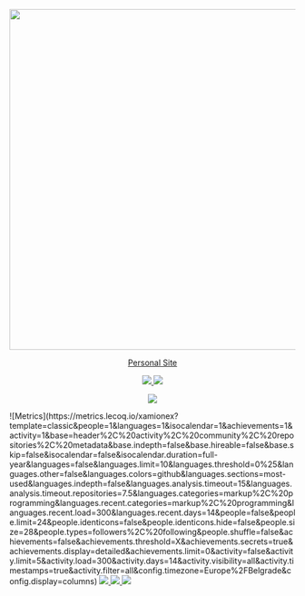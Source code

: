 <p align="center">
  <a href="https://git.io/typing-svg">
    <img width="600" src="https://readme-typing-svg.herokuapp.com?size=24&duration=4000&center=true&vCenter=true&lines=Hello%2C+I'm+Petar!;I'm+a+Serbian+programmer.;I+hope+you+like+my+profile!">
  </a>
</p>
<p align="center">
  <a href="https://petar.cc">Personal Site</a>
</p>
<p align="center">
<!--   <a href="https://dev.discordprofiles.me">
    <img src="https://dev.discordprofiles.me/badge/status/139095725110722560?simple=true"/>
  </a>
  <a href="https://dev.discordprofiles.me">
    <img src="https://dev.discordprofiles.me/badge/vscode/139095725110722560"/>
  </a>
  <a href="https://dev.discordprofiles.me">
    <img src="https://dev.discordprofiles.me/badge/playing/139095725110722560"/>
  </a> -->
  <a href="https://komarev.com/ghpvc">
    <img src="https://komarev.com/ghpvc/?username=xamionex"/>
  </a>
  <a href="https://wakatime.com/@amione">
    <img src="https://wakatime.com/badge/user/6fd038ee-1943-42ab-a1b5-2179f8846e21.svg"/>
  </a>
<p align="center">
  <a href="https://github.com/ryo-ma/github-profile-trophy">
    <img src="https://github-profile-trophy.vercel.app/?username=xamionex&column=-1&theme=onedark" />
  </a>
</p>
![Metrics](https://metrics.lecoq.io/xamionex?template=classic&people=1&languages=1&isocalendar=1&achievements=1&activity=1&base=header%2C%20activity%2C%20community%2C%20repositories%2C%20metadata&base.indepth=false&base.hireable=false&base.skip=false&isocalendar=false&isocalendar.duration=full-year&languages=false&languages.limit=10&languages.threshold=0%25&languages.other=false&languages.colors=github&languages.sections=most-used&languages.indepth=false&languages.analysis.timeout=15&languages.analysis.timeout.repositories=7.5&languages.categories=markup%2C%20programming&languages.recent.categories=markup%2C%20programming&languages.recent.load=300&languages.recent.days=14&people=false&people.limit=24&people.identicons=false&people.identicons.hide=false&people.size=28&people.types=followers%2C%20following&people.shuffle=false&achievements=false&achievements.threshold=X&achievements.secrets=true&achievements.display=detailed&achievements.limit=0&activity=false&activity.limit=5&activity.load=300&activity.days=14&activity.visibility=all&activity.timestamps=true&activity.filter=all&config.timezone=Europe%2FBelgrade&config.display=columns)
<a href="https://discord.c99.nl">
  <img src="https://discord.c99.nl/widget/theme-3/139095725110722560.png" />
</a>
<a href="https://github-readme-stats.vercel.app/">
  <img src="https://github-readme-stats.vercel.app/api/wakatime?username=amione&theme=midnight-purple" />
</a>
<a href="https://readme-jokes.vercel.app">
  <img src="https://readme-jokes.vercel.app/api?bgColor=%23073b4c&textColor=%2306d6a0&aColor=%2306d6a0&borderColor=%2306d6a0" />
</a>
